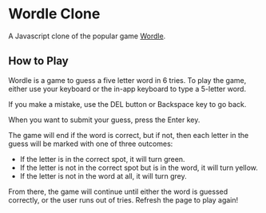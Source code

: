 # Wordle Clone

A Javascript clone of the popular game [Wordle](https://www.nytimes.com/games/wordle/index.html).

## How to Play

Wordle is a game to guess a five letter word in 6 tries. To play the game, either use your keyboard or the in-app keyboard to type a 5-letter word. 

If you make a mistake, use the DEL button or Backspace key to go back. 

When you want to submit your guess, press the Enter key.

The game will end if the word is correct, but if not, then each letter in the guess will be marked with one of three outcomes:
* If the letter is in the correct spot, it will turn green.
* If the letter is not in the correct spot but is in the word, it will turn yellow.
* If the letter is not in the word at all, it will turn grey.

From there, the game will continue until either the word is guessed correctly, or the user runs out of tries. Refresh the page to play again!